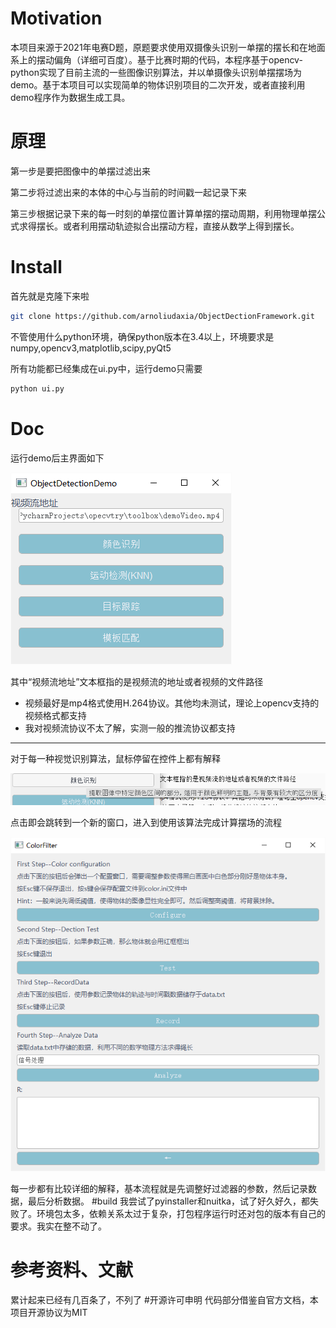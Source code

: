 # Motivation
本项目来源于2021年电赛D题，原题要求使用双摄像头识别一单摆的摆长和在地面系上的摆动偏角（详细可百度）。基于比赛时期的代码，本程序基于opencv-python实现了目前主流的一些图像识别算法，并以单摄像头识别单摆摆场为demo。基于本项目可以实现简单的物体识别项目的二次开发，或者直接利用demo程序作为数据生成工具。
# 原理
第一步是要把图像中的单摆过滤出来

第二步将过滤出来的本体的中心与当前的时间戳一起记录下来

第三步根据记录下来的每一时刻的单摆位置计算单摆的摆动周期，利用物理单摆公式求得摆长。或者利用摆动轨迹拟合出摆动方程，直接从数学上得到摆长。
# Install
首先就是克隆下来啦
```bash
git clone https://github.com/arnoliudaxia/ObjectDectionFramework.git
```
不管使用什么python环境，确保python版本在3.4以上，环境要求是numpy,opencv3,matplotlib,scipy,pyQt5

所有功能都已经集成在ui.py中，运行demo只需要
```bash
python ui.py
```
# Doc
运行demo后主界面如下

![img.png](docs/img.png)

其中“视频流地址”文本框指的是视频流的地址或者视频的文件路径
- 视频最好是mp4格式使用H.264协议。其他均未测试，理论上opencv支持的视频格式都支持
- 我对视频流协议不太了解，实测一般的推流协议都支持
---
对于每一种视觉识别算法，鼠标停留在控件上都有解释

![img.png](docs/img2.png)

点击即会跳转到一个新的窗口，进入到使用该算法完成计算摆场的流程

![img.png](docs/img3.png)

每一步都有比较详细的解释，基本流程就是先调整好过滤器的参数，然后记录数据，最后分析数据。
#build
我尝试了pyinstaller和nuitka，试了好久好久，都失败了。环境包太多，依赖关系太过于复杂，打包程序运行时还对包的版本有自己的要求。我实在整不动了。
# 参考资料、文献
累计起来已经有几百条了，不列了
#开源许可申明
代码部分借鉴自官方文档，本项目开源协议为MIT